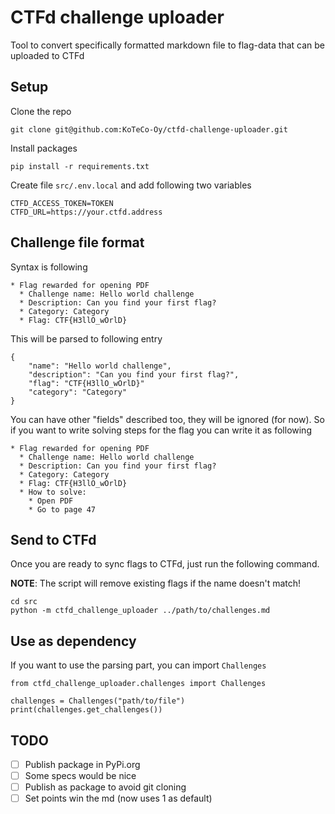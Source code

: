 # CTFd challenge uploader

Tool to convert specifically formatted markdown file to flag-data that can be uploaded to CTFd

## Setup

Clone the repo 

    git clone git@github.com:KoTeCo-Oy/ctfd-challenge-uploader.git

Install packages

    pip install -r requirements.txt

Create file `src/.env.local` and add following two variables

    CTFD_ACCESS_TOKEN=TOKEN
    CTFD_URL=https://your.ctfd.address


## Challenge file format

Syntax is following

```
* Flag rewarded for opening PDF
  * Challenge name: Hello world challenge
  * Description: Can you find your first flag?
  * Category: Category
  * Flag: CTF{H3llO_wOrlD}
```

This will be parsed to following entry

```
{
    "name": "Hello world challenge",
    "description": "Can you find your first flag?",
    "flag": "CTF{H3llO_wOrlD}"
    "category": "Category"
}
```

You can have other "fields" described too, they will be ignored (for now). So if you want to write solving steps for the flag you can write it as following 

```
* Flag rewarded for opening PDF
  * Challenge name: Hello world challenge
  * Description: Can you find your first flag?
  * Category: Category
  * Flag: CTF{H3llO_wOrlD}
  * How to solve:
    * Open PDF
    * Go to page 47
```

## Send to CTFd

Once you are ready to sync flags to CTFd, just run the following command.

**NOTE**: The script will remove existing flags if the name doesn't match!

    cd src
    python -m ctfd_challenge_uploader ../path/to/challenges.md


## Use as dependency

If you want to use the parsing part, you can import `Challenges` 

    from ctfd_challenge_uploader.challenges import Challenges

    challenges = Challenges("path/to/file")
    print(challenges.get_challenges())

## TODO

- [ ] Publish package in PyPi.org
- [ ] Some specs would be nice
- [ ] Publish as package to avoid git cloning
- [ ] Set points win the md (now uses 1 as default)